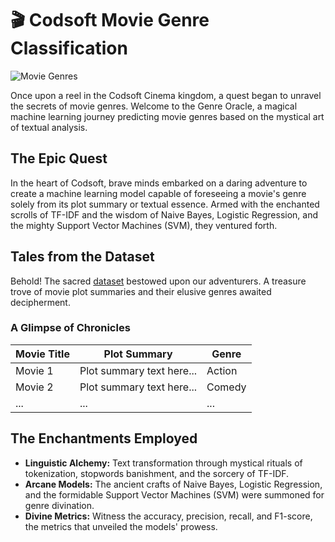 # 🎬 Codsoft Movie Genre Classification

![Movie Genres](https://img.shields.io/badge/Movie%20Genres-Classification-brightgreen)

Once upon a reel in the Codsoft Cinema kingdom, a quest began to unravel the secrets of movie genres. Welcome to the Genre Oracle, a magical machine learning journey predicting movie genres based on the mystical art of textual analysis.

## The Epic Quest

In the heart of Codsoft, brave minds embarked on a daring adventure to create a machine learning model capable of foreseeing a movie's genre solely from its plot summary or textual essence. Armed with the enchanted scrolls of TF-IDF and the wisdom of Naive Bayes, Logistic Regression, and the mighty Support Vector Machines (SVM), they ventured forth.

## Tales from the Dataset

Behold! The sacred [dataset](https://www.kaggle.com/datasets/hijest/genre-classification-dataset-imdb) bestowed upon our adventurers. A treasure trove of movie plot summaries and their elusive genres awaited decipherment.

### A Glimpse of Chronicles

| Movie Title       | Plot Summary                                   | Genre         |
|-------------------|------------------------------------------------|---------------|
| Movie 1           | Plot summary text here...                       | Action        |
| Movie 2           | Plot summary text here...                       | Comedy        |
| ...               | ...                                            | ...           |

## The Enchantments Employed

- **Linguistic Alchemy:** Text transformation through mystical rituals of tokenization, stopwords banishment, and the sorcery of TF-IDF.
- **Arcane Models:** The ancient crafts of Naive Bayes, Logistic Regression, and the formidable Support Vector Machines (SVM) were summoned for genre divination.
- **Divine Metrics:** Witness the accuracy, precision, recall, and F1-score, the metrics that unveiled the models' prowess.

